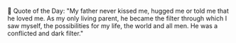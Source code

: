 <!-- start quote -->
💬 Quote of the Day: "My father never kissed me, hugged me or told me that he loved me. As my only living parent, he became the filter through which I saw myself, the possibilities for my life, the world and all men. He was a conflicted and dark filter."
<!-- end quote -->